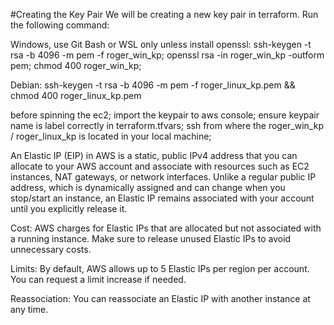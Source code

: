 #Creating the Key Pair
We will be creating a new key pair in terraform. Run the following command:

Windows, use Git Bash or WSL only unless install openssl:
ssh-keygen -t rsa -b 4096 -m pem -f roger_win_kp; openssl rsa -in roger_win_kp -outform pem; chmod 400 roger_win_kp;

Debian:
ssh-keygen -t rsa -b 4096 -m pem -f roger_linux_kp.pem && chmod 400 roger_linux_kp.pem

before spinning the ec2;
import the keypair to aws console; 
ensure keypair name is label correctly in terraform.tfvars; 
ssh from where the roger_win_kp / roger_linux_kp is located in your local machine;

An Elastic IP (EIP) in AWS is a static, public IPv4 address that you can allocate to your AWS account and associate with resources such as EC2 instances, NAT gateways, or network interfaces. Unlike a regular public IP address, which is dynamically assigned and can change when you stop/start an instance, an Elastic IP remains associated with your account until you explicitly release it.

Cost: AWS charges for Elastic IPs that are allocated but not associated with a running instance. Make sure to release unused Elastic IPs to avoid unnecessary costs.

Limits: By default, AWS allows up to 5 Elastic IPs per region per account. You can request a limit increase if needed.

Reassociation: You can reassociate an Elastic IP with another instance at any time.
